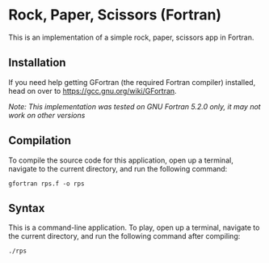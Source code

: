 # Rock, Paper, Scissors (Fortran)

This is an implementation of a simple rock, paper, scissors app in Fortran.

## Installation

If you need help getting GFortran (the required Fortran compiler) installed,
head on over to https://gcc.gnu.org/wiki/GFortran.

*Note: This implementation was tested on GNU Fortran 5.2.0 only, it may not
work on other versions*

## Compilation

To compile the source code for this application, open up a terminal, navigate
to the current directory, and run the following command:

```
gfortran rps.f -o rps
```

## Syntax

This is a command-line application. To play, open up a terminal, navigate to
the current directory, and run the following command after compiling:

```
./rps
```

